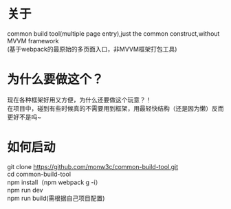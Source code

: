# 关于
common build tool(multiple page entry),just the common construct,without MVVM framework    
(基于webpack的最原始的多页面入口，非MVVM框架打包工具)


# 为什么要做这个？
现在各种框架好用又方便，为什么还要做这个玩意？！  
在项目中，碰到有些时候真的不需要用到框架，用最轻快结构（还是因为懒）反而更好不是吗~


# 如何启动
git clone https://github.com/monw3c/common-build-tool.git  
cd common-build-tool  
npm install（npm webpack g -i）  
npm run dev  
npm run build(需根据自己项目配置)
